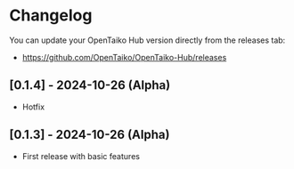 # Changelog

You can update your OpenTaiko Hub version directly from the releases tab:
- https://github.com/OpenTaiko/OpenTaiko-Hub/releases

## [0.1.4] - 2024-10-26 (Alpha)

- Hotfix

## [0.1.3] - 2024-10-26 (Alpha)

- First release with basic features